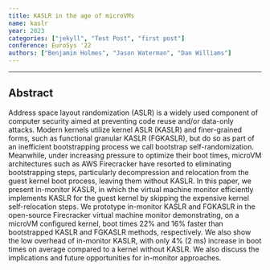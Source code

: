 ```yaml
---
title: KASLR in the age of microVMs
name: kaslr
year: 2023
categories: ["jekyll", "Test Post", "first post"]
conference: EuroSys '22
authors: ["Benjamin Holmes", "Jason Waterman", "Dan Williams"]
---
```


_________________

## Abstract

Address space layout randomization (ASLR) is a widely used component of computer security aimed at 
preventing code reuse and/or data-only attacks. Modern kernels utilize kernel ASLR (KASLR) and 
finer-grained forms, such as functional granular KASLR (FGKASLR), but do so as part of an 
inefficient bootstrapping process we call bootstrap self-randomization. Meanwhile, under 
increasing pressure to optimize their boot times, microVM architectures such as AWS Firecracker 
have resorted to eliminating bootstrapping steps, particularly decompression and relocation from 
the guest kernel boot process, leaving them without KASLR. In this paper, we present in-monitor 
KASLR, in which the virtual machine monitor efficiently implements KASLR for the guest kernel by 
skipping the expensive kernel self-relocation steps. We prototype in-monitor KASLR and FGKASLR in 
the open-source Firecracker virtual machine monitor demonstrating, on a microVM configured kernel, 
boot times 22% and 16% faster than bootstrapped KASLR and FGKASLR methods, respectively. We also 
show the low overhead of in-monitor KASLR, with only 4% (2 ms) increase in boot times on average 
compared to a kernel without KASLR. We also discuss the implications and future opportunities for 
in-monitor approaches.
